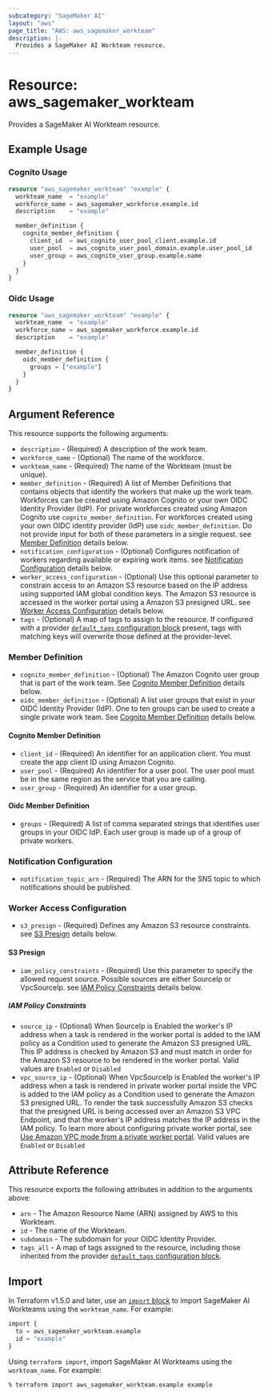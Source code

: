 ```yaml
---
subcategory: "SageMaker AI"
layout: "aws"
page_title: "AWS: aws_sagemaker_workteam"
description: |-
  Provides a SageMaker AI Workteam resource.
---
```


# Resource: aws_sagemaker_workteam

Provides a SageMaker AI Workteam resource.

## Example Usage

### Cognito Usage

```terraform
resource "aws_sagemaker_workteam" "example" {
  workteam_name  = "example"
  workforce_name = aws_sagemaker_workforce.example.id
  description    = "example"

  member_definition {
    cognito_member_definition {
      client_id  = aws_cognito_user_pool_client.example.id
      user_pool  = aws_cognito_user_pool_domain.example.user_pool_id
      user_group = aws_cognito_user_group.example.name
    }
  }
}
```

### Oidc Usage

```terraform
resource "aws_sagemaker_workteam" "example" {
  workteam_name  = "example"
  workforce_name = aws_sagemaker_workforce.example.id
  description    = "example"

  member_definition {
    oidc_member_definition {
      groups = ["example"]
    }
  }
}
```

## Argument Reference

This resource supports the following arguments:

* `description` - (Required) A description of the work team.
* `workforce_name` - (Optional) The name of the workforce.
* `workteam_name` - (Required) The name of the Workteam (must be unique).
* `member_definition` - (Required) A list of Member Definitions that contains objects that identify the workers that make up the work team. Workforces can be created using Amazon Cognito or your own OIDC Identity Provider (IdP). For private workforces created using Amazon Cognito use `cognito_member_definition`. For workforces created using your own OIDC identity provider (IdP) use `oidc_member_definition`. Do not provide input for both of these parameters in a single request. see [Member Definition](#member-definition) details below.
* `notification_configuration` - (Optional) Configures notification of workers regarding available or expiring work items. see [Notification Configuration](#notification-configuration) details below.
* `worker_access_configuration` - (Optional) Use this optional parameter to constrain access to an Amazon S3 resource based on the IP address using supported IAM global condition keys. The Amazon S3 resource is accessed in the worker portal using a Amazon S3 presigned URL. see [Worker Access Configuration](#worker-access-configuration) details below.
* `tags` - (Optional) A map of tags to assign to the resource. If configured with a provider [`default_tags` configuration block](https://registry.terraform.io/providers/hashicorp/aws/latest/docs#default_tags-configuration-block) present, tags with matching keys will overwrite those defined at the provider-level.

### Member Definition

* `cognito_member_definition` - (Optional) The Amazon Cognito user group that is part of the work team. See [Cognito Member Definition](#cognito-member-definition) details below.
* `oidc_member_definition` - (Optional) A list user groups that exist in your OIDC Identity Provider (IdP). One to ten groups can be used to create a single private work team. See [Cognito Member Definition](#oidc-member-definition) details below.

#### Cognito Member Definition

* `client_id` - (Required) An identifier for an application client. You must create the app client ID using Amazon Cognito.
* `user_pool` - (Required) An identifier for a user pool. The user pool must be in the same region as the service that you are calling.
* `user_group` - (Required) An identifier for a user group.

#### Oidc Member Definition

* `groups` - (Required) A list of comma separated strings that identifies user groups in your OIDC IdP. Each user group is made up of a group of private workers.

### Notification Configuration

* `notification_topic_arn` - (Required) The ARN for the SNS topic to which notifications should be published.

### Worker Access Configuration

* `s3_presign` - (Required) Defines any Amazon S3 resource constraints. see [S3 Presign](#s3-presign) details below.

#### S3 Presign

* `iam_policy_constraints` - (Required) Use this parameter to specify the allowed request source. Possible sources are either SourceIp or VpcSourceIp. see [IAM Policy Constraints](#iam-policy-constraints) details below.

##### IAM Policy Constraints

* `source_ip` - (Optional) When SourceIp is Enabled the worker's IP address when a task is rendered in the worker portal is added to the IAM policy as a Condition used to generate the Amazon S3 presigned URL. This IP address is checked by Amazon S3 and must match in order for the Amazon S3 resource to be rendered in the worker portal. Valid values are `Enabled` or `Disabled`
* `vpc_source_ip` - (Optional) When VpcSourceIp is Enabled the worker's IP address when a task is rendered in private worker portal inside the VPC is added to the IAM policy as a Condition used to generate the Amazon S3 presigned URL. To render the task successfully Amazon S3 checks that the presigned URL is being accessed over an Amazon S3 VPC Endpoint, and that the worker's IP address matches the IP address in the IAM policy. To learn more about configuring private worker portal, see [Use Amazon VPC mode from a private worker portal](https://docs.aws.amazon.com/sagemaker/latest/dg/samurai-vpc-worker-portal.html). Valid values are `Enabled` or `Disabled`

## Attribute Reference

This resource exports the following attributes in addition to the arguments above:

* `arn` - The Amazon Resource Name (ARN) assigned by AWS to this Workteam.
* `id` - The name of the Workteam.
* `subdomain` - The subdomain for your OIDC Identity Provider.
* `tags_all` - A map of tags assigned to the resource, including those inherited from the provider [`default_tags` configuration block](https://registry.terraform.io/providers/hashicorp/aws/latest/docs#default_tags-configuration-block).

## Import

In Terraform v1.5.0 and later, use an [`import` block](https://developer.hashicorp.com/terraform/language/import) to import SageMaker AI Workteams using the `workteam_name`. For example:

```terraform
import {
  to = aws_sagemaker_workteam.example
  id = "example"
}
```

Using `terraform import`, import SageMaker AI Workteams using the `workteam_name`. For example:

```console
% terraform import aws_sagemaker_workteam.example example
```
